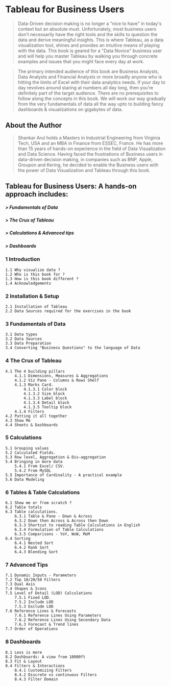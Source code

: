# Tableau for Business Users

> Data-Driven decision making is no longer a "nice to have" in today's context but an absolute must. Unfortunately, most business users don't necessarily have the right tools and the skills to question the data and derive meaningful insights. This is where Tableau, as a data visualization tool, shines and provides an intuitive means of playing with the data. This book is geared for a "Data Novice" business user and will help you master Tableau by walking you through concrete examples and issues that you might face every day at work.

> The primary intended audience of this book are Business Analysts, Data Analysts and Financial Analysts or more broadly anyone who is hitting the limits of Excel with their data analytics needs. If your day to day revolves around staring at numbers all day long, then you’re definitely part of the target audience. There are no prerequisites to follow along the concepts in this book. We will work our way gradually from the very fundamentals of data all the way upto to building fancy dashboards & visualizations on gigabytes of data.


## About the Author

> Shankar Arul holds a Masters in Industrial Engineering from Virginia Tech, USA and an MBA in Finance from ESSEC, France. He has more than 15 years of hands-on experience in the field of Data Visualization and Data Science. Having faced the frustrations of Business users in data-driven decision making, in companies such as BNP, Apple, Groupon and Kering, he decided to enable the Business users with the power of Data Visualization and Tableau through this book.

## Tableau for Business Users: A hands-on approach includes:

##### > Fundamentals of Data
##### > The Crux of Tableau
##### > Calculations & Advanced tips
##### > Dashboards


### 1 Introduction
    1.1 Why visualize data ?
    1.2 Who is this book for ?
    1.3 How is this book different ?
    1.4 Acknowledgements

### 2 Installation & Setup
    2.1 Installation of Tableau
    2.2 Data Sources required for the exercises in the book

### 3 Fundamentals of Data
    3.1 Data types
    3.2 Data Sources
    3.3 Data Preparation
    3.4 Converting "Business Questions" to the language of Data

### 4 The Crux of Tableau
    4.1 The 4 building pillars
        4.1.1 Dimensions, Measures & Aggregations
        4.1.2 Viz Pane - Columns & Rows Shelf
        4.1.3 Marks Card.
            4.1.3.1 Color block
            4.1.3.2 Size block
            4.1.3.3 Label block
            4.1.3.4 Detail block
            4.1.3.5 Tooltip block
        4.1.4 Filters
    4.2 Putting it all together
    4.3 Show Me
    4.4 Sheets & Dashboards

### 5 Calculations
    5.1 Grouping values
    5.2 Calculated Fields.
    5.3 Row level, Aggregation & Dis-aggregation
    5.4 Bringing in more data
        5.4.1 From Excel/ CSV.
        5.4.2 From MySQL
    5.5 Importance of Cardinality - A practical example
    5.6 Data Modeling

### 6 Tables & Table Calculations
    6.1 Show me or from scratch ?
    6.2 Table totals
    6.3 Table calculations.
        6.3.1 Table & Pane - Down & Across
        6.3.2 Down then Across & Across then Down
        6.3.3 Shortcut to reading Table Calculations in English
        6.3.4 Formulation of Table Calculations
        6.3.5 Comparisons - YoY, WoW, MoM
    6.4 Sorting
        6.4.1 Nested Sort
        6.4.2 Rank Sort
        6.4.3 Blending Sort

### 7 Advanced Tips
    7.1 Dynamic Inputs - Parameters
    7.2 Top 10/20/50 Filters
    7.3 Dual Axis
    7.4 Shapes & Icons
    7.5 Level of Detail (LOD) Calculations
        7.5.1 Fixed LOD.
        7.5.2 Include LOD
        7.5.3 Exclude LOD
    7.6 Reference Lines & Forecasts
        7.6.1 Reference Lines Using Parameters
        7.6.2 Reference Lines Using Secondary Data
        7.6.3 Forecast & Trend lines
    7.7 Order of Operations

### 8 Dashboards
    8.1 Less is more
    8.2 Dashboards: A view from 10000ft
    8.3 Fit & Layout
    8.4 Filters & Interactions
        8.4.1 Customizing Filters
        8.4.2 Discrete vs continuous Filters
        8.4.3 Filter Domain
